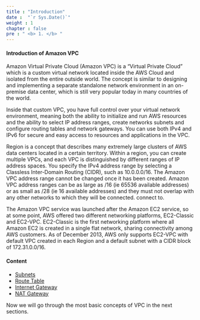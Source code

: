 ```yaml
---
title : "Introduction"
date :  "`r Sys.Date()`" 
weight : 1 
chapter : false
pre : " <b> 1. </b> "
---
```


#### Introduction of Amazon VPC

Amazon Virtual Private Cloud (Amazon VPC) is a “Virtual Private Cloud” which is a custom virtual network located inside the AWS Cloud and isolated from the entire outside world. The concept is similar to designing and implementing a separate standalone network environment in an on-premise data center, which is still very popular today in many countries of the world.

Inside that custom VPC, you have full control over your virtual network environment, meaning both the ability to initialize and run AWS resources and the ability to select IP address ranges, create networks subnets and configure routing tables and network gateways. You can use both IPv4 and IPv6 for secure and easy access to resources and applications in the VPC.

Region is a concept that describes many extremely large clusters of AWS data centers located in a certain territory. Within a region, you can create multiple VPCs, and each VPC is distinguished by different ranges of IP address spaces. You specify the IPv4 address range by selecting a Classless Inter-Domain Routing (CIDR), such as 10.0.0.0/16. The Amazon VPC address range cannot be changed once it has been created. Amazon VPC address ranges can be as large as /16 (ie 65536 available addresses) or as small as /28 (ie 16 available addresses) and they must not overlap with any other networks to which they will be connected. connect to.

The Amazon VPC service was launched after the Amazon EC2 service, so at some point, AWS offered two different networking platforms, EC2-Classic and EC2-VPC. EC2-Classic is the first networking platform where all Amazon EC2 is created in a single flat network, sharing connectivity among AWS customers. As of December 2013, AWS only supports EC2-VPC with default VPC created in each Region and a default subnet with a CIDR block of 172.31.0.0/16.

#### Content

- [Subnets](1.1-subnets/)
- [Route Table](1.2-routetable/)
- [Internet Gateway](1.3-internetgateway/)
- [NAT Gateway](1.4-natgateway/)

Now we will go through the most basic concepts of VPC in the next sections.